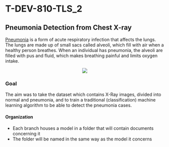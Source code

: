 # T-DEV-810-TLS_2

## Pneumonia Detection from Chest X-ray 
[Pneumonia](https://www.who.int/news-room/fact-sheets/detail/pneumonia) is a form of acute respiratory infection that affects the lungs. The lungs are made up of small sacs called alveoli, which fill with air when a healthy person breathes. When an individual has pneumonia, the alveoli are filled with pus and fluid, which makes breathing painful and limits oxygen intake.
<p align="center">
  <img src="https://simshospitals.com/wp-content/uploads/2020/04/pneumonia-concept.jpg"/>
</p>

### Goal
The aim was to take the dataset which contains X-Ray images, divided into normal and pneumonia, and to train a traditional (classification) machine learning algorithm to be able to detect the pneumonia cases.

#### Organization
- Each branch houses a model in a folder that will contain documents concerning it
- The folder will be named in the same way as the model it concerns